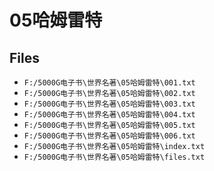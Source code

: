 # 05哈姆雷特

## Files

- `F:/5000G电子书\世界名著\05哈姆雷特\001.txt`
- `F:/5000G电子书\世界名著\05哈姆雷特\002.txt`
- `F:/5000G电子书\世界名著\05哈姆雷特\003.txt`
- `F:/5000G电子书\世界名著\05哈姆雷特\004.txt`
- `F:/5000G电子书\世界名著\05哈姆雷特\005.txt`
- `F:/5000G电子书\世界名著\05哈姆雷特\006.txt`
- `F:/5000G电子书\世界名著\05哈姆雷特\index.txt`
- `F:/5000G电子书\世界名著\05哈姆雷特\files.txt`
